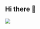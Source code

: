## Hi there 👋

<img src="https://capsule-render.vercel.app/api?type=wave&color=cef5a2&height=250&section=header&text=Welcome%20to%20Yunu's%20Github&fontSize=50&fontColor=f7f7f5" />

<!--
**yunuyununu/yunuyununu** is a ✨ _special_ ✨ repository because its `README.md` (this file) appears on your GitHub profile.

Here are some ideas to get you started:

- 🔭 I’m currently working on ...
- 🌱 I’m currently learning ...
- 👯 I’m looking to collaborate on ...
- 🤔 I’m looking for help with ...
- 💬 Ask me about ...
- 📫 How to reach me: ...
- 😄 Pronouns: ...
- ⚡ Fun fact: ...
-->
